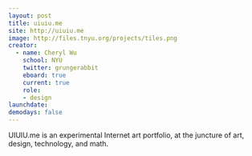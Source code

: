 ```yaml
---
layout: post
title: uiuiu.me
site: http://uiuiu.me
image: http://files.tnyu.org/projects/tiles.png
creator:
  - name: Cheryl Wu
    school: NYU
    twitter: grungerabbit
    eboard: true
    current: true
    role:
    - design
launchdate: 
demodays: false
---
```


UIUIU.me is an experimental Internet art portfolio, at the juncture of art, design, technology, and math.